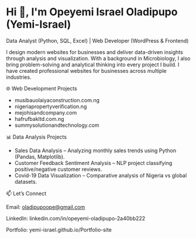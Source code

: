 # Hi 👋, I'm Opeyemi Israel Oladipupo (Yemi-Israel)
Data Analyst (Python, SQL, Excel) | Web Developer (WordPress & Frontend)

I design modern websites for businesses and deliver data-driven insights through analysis and visualization.
With a background in Microbiology, I also bring problem-solving and analytical thinking into every project I build.
I have created professional websites for businesses across multiple industries.

🌐 Web Development Projects

- musibauolaiyaconstruction.com.ng
- nigeriapropertyverification.ng
- mejohisandcompany.com
- hafrufbakltd.com.ng
- summysolutionandtechnology.com

📊 Data Analysis Projects

- Sales Data Analysis – Analyzing monthly sales trends using Python (Pandas, Matplotlib).
- Customer Feedback Sentiment Analysis – NLP project classifying positive/negative customer reviews.
- Covid-19 Data Visualization – Comparative analysis of Nigeria vs global datasets.

📫 Let’s Connect

Email: oladipupoope@gmail.com

LinkedIn: linkedin.com/in/opeyemi-oladipupo-2a40bb222

Portfolio: yemi-israel.github.io/Portfolio-site
